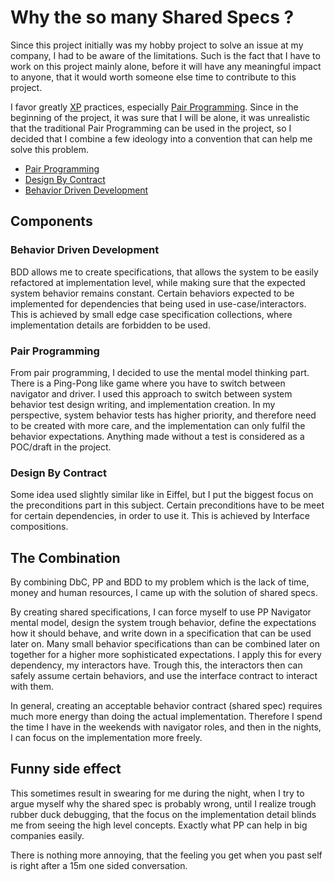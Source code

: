 # Why the so many Shared Specs ?

Since this project initially was my hobby project to solve an issue at my company,
I had to be aware of the limitations.
Such is the fact that I have to work on this project mainly alone,
before it will have any meaningful impact to anyone,
that it would worth someone else time to contribute to this project.

I favor greatly [XP](https://en.wikipedia.org/wiki/Extreme_programming) practices, especially [Pair Programming](https://en.wikipedia.org/wiki/Pair_programming).
Since in the beginning of the project, it was sure that I will be alone, 
it was unrealistic that the traditional Pair Programming can be used in the project,
so I decided that I combine a few ideology into a convention that can help me solve this problem.

* [Pair Programming](https://en.wikipedia.org/wiki/Pair_programming)
* [Design By Contract](https://en.wikipedia.org/wiki/Design_by_contract)
* [Behavior Driven Development](https://en.wikipedia.org/wiki/Behavior-driven_development)

## Components

### Behavior Driven Development
BDD allows me to create specifications,
that allows the system to be easily refactored at implementation level,
while making sure that the expected system behavior remains constant.
Certain behaviors expected to be implemented for dependencies 
that being used in use-case/interactors.
This is achieved by small edge case specification collections,
where implementation details are forbidden to be used.

### Pair Programming
From pair programming, I decided to use the mental model thinking part.
There is a Ping-Pong like game where you have to switch between navigator and driver.
I used this approach to switch between system behavior test design writing,
and implementation creation.
In my perspective, system behavior tests has higher priority,
and therefore need to be created with more care,
and the implementation can only fulfil the behavior expectations.
Anything made without a test is considered as a POC/draft in the project.

### Design By Contract
Some idea used slightly similar like in Eiffel,
but I put the biggest focus on the preconditions part in this subject.
Certain preconditions have to be meet for certain dependencies,
in order to use it.
This is achieved by Interface compositions. 

## The Combination
By combining DbC, PP and BDD to my problem which is the lack of time, 
money and human resources,
I came up with the solution of shared specs.

By creating shared specifications, I can force myself to use PP Navigator mental model,
design the system trough behavior, define the expectations how it should behave,
and write down in a specification that can be used later on.
Many small behavior specifications than can be combined later on together
for a higher more sophisticated expectations.
I apply this for every dependency, my interactors have.
Trough this, the interactors then can safely assume certain behaviors,
and use the interface contract to interact with them.

In general, creating an acceptable behavior contract (shared spec) requires much more energy 
than doing the actual implementation.
Therefore I spend the time I have in the weekends with navigator roles,
and then in the nights, I can focus on the implementation more freely.

## Funny side effect

This sometimes result in swearing for me during the night, 
when I try to argue myself why the shared spec is probably wrong,
until I realize trough rubber duck debugging, 
that the focus on the implementation detail blinds me from seeing the high level concepts.
Exactly what PP can help in big companies easily.

There is nothing more annoying, 
that the feeling you get when you past self is right
after a 15m one sided conversation.
